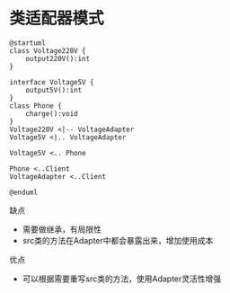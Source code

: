 # 类适配器模式

```plantuml
@startuml
class Voltage220V {
    output220V():int
}

interface Voltage5V {
    output5V():int
}
class Phone {
    charge():void
}
Voltage220V <|-- VoltageAdapter
Voltage5V <|.. VoltageAdapter 

Voltage5V <.. Phone

Phone <..Client
VoltageAdapter <..Client

@enduml
```

缺点

* 需要做继承，有局限性
* src类的方法在Adapter中都会暴露出来，增加使用成本

优点

* 可以根据需要重写src类的方法，使用Adapter灵活性增强

